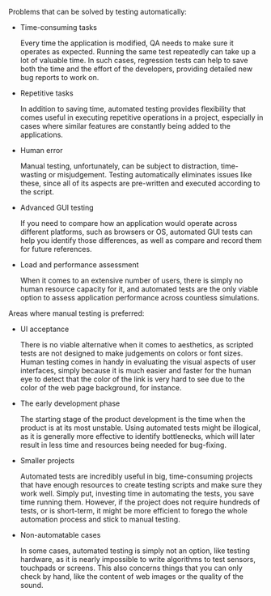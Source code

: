 Problems that can be solved by testing automatically:

- Time-consuming tasks

  Every time the application is modified, QA needs to make sure it operates as
  expected. Running the same test repeatedly can take up a lot of valuable time.
  In such cases, regression tests can help to save both the time and the effort
  of the developers, providing detailed new bug reports to work on.

- Repetitive tasks

  In addition to saving time, automated testing provides flexibility that comes
  useful in executing repetitive operations in a project, especially in cases where
  similar features are constantly being added to the applications.

- Human error

  Manual testing, unfortunately, can be subject to distraction, time-wasting or
  misjudgement. Testing automatically eliminates issues like these, since all of
  its aspects are pre-written and executed according to the script.

- Advanced GUI testing

  If you need to compare how an application would operate across different platforms,
  such as browsers or OS, automated GUI tests can help you identify those differences,
  as well as compare and record them for future references.

- Load and performance assessment

  When it comes to an extensive number of users, there is simply no human resource
  capacity for it, and automated tests are the only viable option to assess application performance across countless simulations.

Areas where manual testing is preferred:

- UI acceptance

  There is no viable alternative when it comes to aesthetics, as scripted tests
  are not designed to make judgements on colors or font sizes. Human testing comes
  in handy in evaluating the visual aspects of user interfaces, simply because it
  is much easier and faster for the human eye to detect that the color of the link
  is very hard to see due to the color of the web page background, for instance.

- The early development phase

  The starting stage of the product development is the time when the product is
  at its most unstable. Using automated tests might be illogical, as it is generally
  more effective to identify bottlenecks, which will later result in less time and
  resources being needed for bug-fixing.

- Smaller projects

  Automated tests are incredibly useful in big, time-consuming projects that have
  enough resources to create testing scripts and make sure they work well. Simply
  put, investing time in automating the tests, you save time running them. However,
  if the project does not require hundreds of tests, or is short-term, it might be
  more efficient to forego the whole automation process and stick to manual testing.

- Non-automatable cases

  In some cases, automated testing is simply not an option, like testing hardware,
  as it is nearly impossible to write algorithms to test sensors, touchpads or screens.
  This also concerns things that you can only check by hand, like the content of
  web images or the quality of the sound.